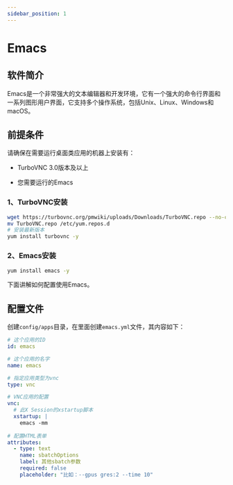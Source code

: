 ```yaml
---
sidebar_position: 1
---
```


# Emacs

## 软件简介

Emacs是一个非常强大的文本编辑器和开发环境，它有一个强大的命令行界面和一系列图形用户界面，它支持多个操作系统，包括Unix、Linux、Windows和macOS。

## 前提条件

请确保在需要运行桌面类应用的机器上安装有：

- TurboVNC 3.0版本及以上

- 您需要运行的Emacs

### 1、TurboVNC安装

```bash
wget https://turbovnc.org/pmwiki/uploads/Downloads/TurboVNC.repo --no-check-certificate
mv TurboVNC.repo /etc/yum.repos.d
# 安装最新版本
yum install turbovnc -y
```

### 2、Emacs安装

```bash
yum install emacs -y
```

下面讲解如何配置使用Emacs。

## 配置文件

创建`config/apps`目录，在里面创建`emacs.yml`文件，其内容如下：

```yaml title="config/apps/emacs.yml"
# 这个应用的ID
id: emacs

# 这个应用的名字
name: emacs

# 指定应用类型为vnc
type: vnc

# VNC应用的配置
vnc:
  # 此X Session的xstartup脚本
  xstartup: |
    emacs -mm
      
# 配置HTML表单   
attributes:
  - type: text
    name: sbatchOptions
    label: 其他sbatch参数
    required: false
    placeholder: "比如：--gpus gres:2 --time 10"
```
